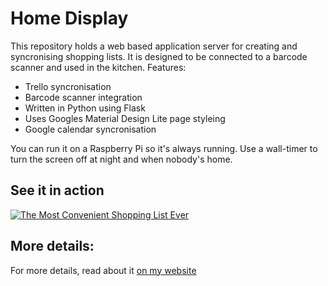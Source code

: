 # Home Display
This repository holds a web based application server for creating and syncronising shopping lists.
It is designed to be connected to a barcode scanner and used in the kitchen.
Features:
* Trello syncronisation
* Barcode scanner integration
* Written in Python using Flask
* Uses Googles Material Design Lite page styleing
* Google calendar syncronisation

You can run it on a Raspberry Pi so it's always running. Use a wall-timer to turn the screen off at night and when nobody's home.

## See it in action

[![The Most Convenient Shopping List Ever](http://i3.ytimg.com/vi/rjEYKrj8YEo/maxresdefault.jpg)](https://www.youtube.com/watch?v=rjEYKrj8YEo "The Most Convenient Shopping List Ever")

## More details:
For more details, read about it [on my website](https://markhedleyjones.com/projects/barcode-scanner-shopping-list)

